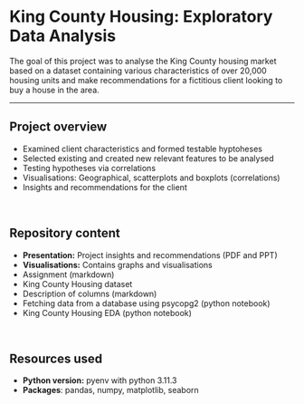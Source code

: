 # King County Housing: Exploratory Data Analysis

The goal of this project was to analyse the King County housing market based on a dataset containing various characteristics of over 20,000 housing units and make recommendations for a fictitious client looking to buy a house in the area.

--- 

## Project overview

* Examined client characteristics and formed testable hyptoheses
* Selected existing and created new relevant features to be analysed
* Testing hypotheses via correlations
* Visualisations: Geographical, scatterplots and boxplots (correlations)
* Insights and recommendations for the client

</br>

## Repository content
* **Presentation:** Project insights and recommendations (PDF and PPT)
* **Visualisations:** Contains graphs and visualisations
* Assignment (markdown)
* King County Housing dataset
* Description of columns (markdown)
* Fetching data from a database using psycopg2 (python notebook)
* King County Housing EDA (python notebook)

</br>

## Resources used
* **Python version:** pyenv with python 3.11.3
* **Packages**: pandas, numpy, matplotlib, seaborn


</br>
